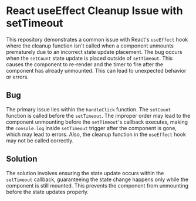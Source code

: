 # React useEffect Cleanup Issue with setTimeout

This repository demonstrates a common issue with React's `useEffect` hook where the cleanup function isn't called when a component unmounts prematurely due to an incorrect state update placement.  The bug occurs when the `setCount` state update is placed outside of `setTimeout`. This causes the component to re-render and the timer to fire after the component has already unmounted. This can lead to unexpected behavior or errors.

## Bug

The primary issue lies within the `handleClick` function. The `setCount` function is called before the `setTimeout`. The improper order may lead to the component unmounting before the `setTimeout`'s callback executes, making the `console.log` inside `setTimeout` trigger after the component is gone, which may lead to errors.  Also, the cleanup function in the `useEffect` hook may not be called correctly.

## Solution

The solution involves ensuring the state update occurs within the `setTimeout` callback, guaranteeing the state change happens only while the component is still mounted. This prevents the component from unmounting before the state updates properly.